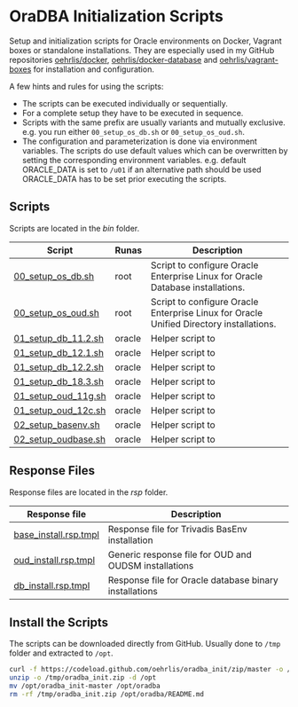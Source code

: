 # OraDBA Initialization Scripts

Setup and initialization scripts for Oracle environments on Docker, Vagrant
boxes or standalone installations. They are especially used in my GitHub 
repositories [oehrlis/docker](https://github.com/oehrlis/docker), 
[oehrlis/docker-database](https://github.com/oehrlis/docker-database) and
[oehrlis/vagrant-boxes](https://github.com/oehrlis/vagrant-boxes) for 
installation and configuration.

A few hints and rules for using the scripts:

* The scripts can be executed individually or sequentially.
* For a complete setup they have to be executed in sequence.
* Scripts with the same prefix are usually variants and mutually exclusive. e.g. you run either ``00_setup_os_db.sh``  or ``00_setup_os_oud.sh``.
* The configuration and parameterization is done via environment variables. The scripts do use default values which can be overwritten by setting the corresponding environment variables. e.g. default ORACLE_DATA is set to ``/u01`` if an alternative path should be used ORACLE_DATA has to be set prior executing the scripts.

## Scripts

Scripts are located in the *bin* folder.

| Script                                         | Runas  | Description                                                                             |
| ---------------------------------------------- | ------ | --------------------------------------------------------------------------------------- |
| [00_setup_os_db.sh](bin/00_setup_os_db.sh)     | root   | Script to configure Oracle Enterprise Linux for Oracle Database installations.          |
| [00_setup_os_oud.sh](bin/00_setup_os_oud.sh)   | root   | Script to configure Oracle Enterprise Linux for Oracle Unified Directory installations. |
| [01_setup_db_11.2.sh](bin/01_setup_db_11.2.sh) | oracle | Helper script to  |
| [01_setup_db_12.1.sh](bin/01_setup_db_12.1.sh) | oracle | Helper script to  |
| [01_setup_db_12.2.sh](bin/01_setup_db_12.2.sh) | oracle | Helper script to  |
| [01_setup_db_18.3.sh](bin/01_setup_db_18.3.sh) | oracle | Helper script to  |
| [01_setup_oud_11g.sh](bin/01_setup_oud_11g.sh) | oracle | Helper script to  |
| [01_setup_oud_12c.sh](bin/01_setup_oud_12c.sh) | oracle | Helper script to  |
| [02_setup_basenv.sh](bin/02_setup_basenv.sh)   | oracle | Helper script to  |
| [02_setup_oudbase.sh](bin/02_setup_oudbase.sh) | oracle | Helper script to  |

## Response Files

Response files are located in the *rsp* folder.

| Response file                                      | Description                                            |
| -------------------------------------------------- | ------------------------------------------------------ |
| [base_install.rsp.tmpl](rsp/base_install.rsp.tmpl) | Response file for Trivadis BasEnv installation         |
| [oud_install.rsp.tmpl](rsp/oud_install.rsp.tmpl)   | Generic response file for OUD and OUDSM installations  |
| [db_install.rsp.tmpl](rsp/db_install.rsp.tmpl)     | Response file for Oracle database binary installations |

## Install the Scripts

The scripts can be downloaded directly from GitHub. Usually done to ``/tmp`` folder and extracted to ``/opt``.

```bash
curl -f https://codeload.github.com/oehrlis/oradba_init/zip/master -o /tmp/oradba_init.zip
unzip -o /tmp/oradba_init.zip -d /opt
mv /opt/oradba_init-master /opt/oradba
rm -rf /tmp/oradba_init.zip /opt/oradba/README.md
```
